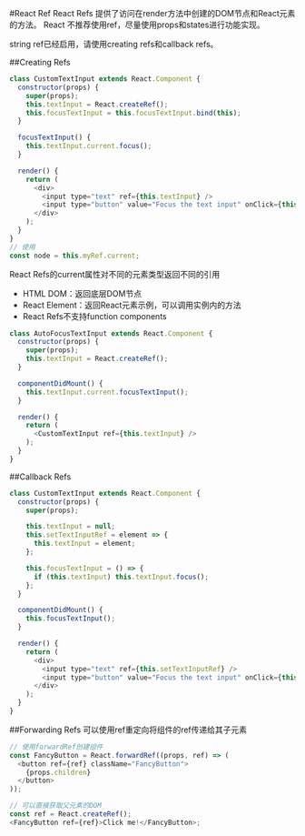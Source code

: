 #React Ref
React Refs 提供了访问在render方法中创建的DOM节点和React元素的方法。
React 不推荐使用ref，尽量使用props和states进行功能实现。

string ref已经启用，请使用creating refs和callback refs。

##Creating Refs
``` JavaScript
class CustomTextInput extends React.Component {
  constructor(props) {
    super(props);
    this.textInput = React.createRef();
    this.focusTextInput = this.focusTextInput.bind(this);
  }

  focusTextInput() {
    this.textInput.current.focus();
  }

  render() {
    return (
      <div>
        <input type="text" ref={this.textInput} />
        <input type="button" value="Focus the text input" onClick={this.focusTextInput} />
      </div>
    );
  }
}
// 使用
const node = this.myRef.current;
```
React Refs的current属性对不同的元素类型返回不同的引用
+ HTML DOM：返回底层DOM节点
+ React Element：返回React元素示例，可以调用实例内的方法
+ React Refs不支持function components

``` JavaScript
class AutoFocusTextInput extends React.Component {
  constructor(props) {
    super(props);
    this.textInput = React.createRef();
  }

  componentDidMount() {
    this.textInput.current.focusTextInput();
  }

  render() {
    return (
      <CustomTextInput ref={this.textInput} />
    );
  }
}
```

##Callback Refs
``` JavaScript
class CustomTextInput extends React.Component {
  constructor(props) {
    super(props);

    this.textInput = null;
    this.setTextInputRef = element => {
      this.textInput = element;
    };

    this.focusTextInput = () => {
      if (this.textInput) this.textInput.focus();
    };
  }

  componentDidMount() {
    this.focusTextInput();
  }

  render() {
    return (
      <div>
        <input type="text" ref={this.setTextInputRef} />
        <input type="button" value="Focus the text input" onClick={this.focusTextInput} />
      </div>
    );
  }
}
```

##Forwarding Refs
可以使用ref重定向将组件的ref传递给其子元素
``` JavaScript
// 使用forwardRef创建组件
const FancyButton = React.forwardRef((props, ref) => (
  <button ref={ref} className="FancyButton">
    {props.children}
  </button>
));

// 可以直接获取父元素的DOM
const ref = React.createRef();
<FancyButton ref={ref}>Click me!</FancyButton>;
```
